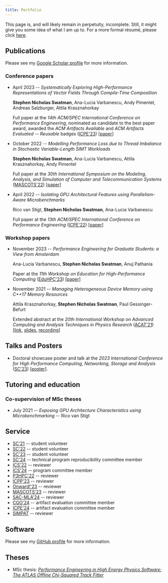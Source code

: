 ```yaml
---
title: Portfolio
---
```


This page is, and will likely remain in perpetuity, incomplete. Still, it might
give you some idea of what I am up to. For a more formal résumé, please click
[here](/files/resume.pdf).

## Publications

Please see my [Google Scholar
profile](https://scholar.google.com/citations?user=hctKnYEAAAAJ) for more
information.

<!-- ### Journal papers -->

### Conference papers

* April 2023 -- *Systematically Exploring High-Performance Representations of
  Vector Fields Through Compile-Time Composition*

  **Stephen Nicholas Swatman**, Ana-Lucia Varbanescu, Andy Pimentel, Andreas
  Salzburger, Attila Krasznahorkay

  Full paper at the *14th ACM/SPEC International Conference on Performance
  Engineering*, nominated as candidate to the best paper award, awarded the
  *ACM Artifacts Available* and *ACM Artifacts Evaluated -- Reusable* badges
  ([ICPE'23][icpe23-home]) [[paper][icpe23-link]]

* October 2022 -- *Modelling Performance Loss due to Thread Imbalance in
  Stochastic Variable-Length SIMT Workloads*

  **Stephen Nicholas Swatman**, Ana-Lucia Varbanescu, Attila Krasznahorkay,
  Andy Pimentel

  Full paper at the *30th International Symposium on the Modeling, Analysis,
  and Simulation of Computer and Telecommunication Systems*
  ([MASCOTS'22][mascots22-home]) [[paper][mascots22-link]]

* April 2022 -- *Isolating GPU Architectural Features using Parallelism-Aware
  Microbenchmarks*

  Rico van Stigt, **Stephen Nicholas Swatman**, Ana-Lucia Varbanescu

  Full paper at the *13th ACM/SPEC International Conference on Performance
  Engineering* ([ICPE'22][icpe22-home]) [[paper][icpe22-paper]]

### Workshop papers

* November 2023 -- *Performance Engineering for Graduate Students: a View from
  Amsterdam*

  Ana-Lucia Varbanescu, **Stephen Nicholas Swatman**, Anuj Pathania

  Paper at the *11th Workshop on Education for High-Performance Computing* ([EduHPC'23][eduhpc23-home]) [[paper][eduhpc23-link]]

* November 2021 -- *Managing Heterogeneous Device Memory using C++17 Memory
  Resources*

  Attila Krasznahorkay, **Stephen Nicholas Swatman**, Paul Gessinger-Befurt

  Extended abstract at the *20th International Workshop on Advanced Computing
  and Analysis Techniques in Physics Research* ([ACAT'21][acat21-home])
  [[link][acat21-link], [slides][acat21-slid], [recording][acat21-reco]]

## Talks and Posters

* Doctoral showcase poster and talk at the *2023 International Conference for
  High Performance Computing, Networking, Storage and Analysis*
  ([SC'23][sc23-home]) [[poster][sc23-poster]].

## Tutoring and education

### Co-supervision of MSc theses

* July 2021 -- *Exposing GPU Architecture Characteristics using Microbenchmarking* -- Rico van Stigt
<!-- * Projected May 2022 -- *Currently untitled* -- Anonymous -->

<!-- ### Co-supervision of BSc theses -->

## Service

* [SC'21][sc21-home] -- student volunteer
* [SC'22][sc22-home] -- student volunteer
* [SC'23][sc23-home] -- student volunteer
* [SC'24][sc24-home] -- technical program reproducibility committee member
* [ICS'22][ics22-home] -- reviewer
* [ICS'24][ics24-home] -- program committee member
* [P3HPC'22][p3hpc22-home] -- reviewer
* [ICPP'23][icpp23-home] -- reviewer
* [Onward!'23][onward23-home] -- reviewer
* [MASCOTS'23][mascots23-home] -- reviewer
* [SAC-MLA'24][sacmla24-home] -- reviewer
* [CGO'24][cgo24-home] -- artifact evaluation committee member
* [ICPE'24][icpe24-home] -- artifact evaluation committee member
* [SIMPAT][simpat] -- reviewer

## Software

Please see my [GitHub profile](https://github.com/stephenswat) for more
information.

## Theses

* MSc thesis: [*Performance Engineering in High Energy Physics Software: The ATLAS Offline Chi-Squared Track Fitter*][msc-thesis]

[msc-thesis]: <https://cds.cern.ch/record/2875725>
[acat21-home]: <https://indico.cern.ch/event/855454/>
[acat21-link]: <https://indico.cern.ch/event/855454/contributions/4605054/>
[acat21-slid]: <https://indico.cern.ch/event/855454/contributions/4605054/attachments/2354634/4018126/vecmem_ACAT_2021_slides.pdf>
[acat21-reco]: <https://videos.cern.ch/record/2295011>
[icpe22-home]: <https://icpe2022.spec.org/>
[sc21-home]: <https://sc21.supercomputing.org/>
[ics22-home]: <https://ics2022.github.io/>
[icpe22-paper]: <https://dl.acm.org/doi/10.1145/3489525.3511673>
[mascots22-home]: <https://mascots22.iitis.pl/>
[mascots22-link]: <https://doi.org/10.1109/MASCOTS56607.2022.00026>
[icpe23-home]: <https://icpe2023.spec.org/>
[icpe23-link]: <https://doi.org/10.1145/3578244.3583723>
[eduhpc23-home]: <https://tcpp.cs.gsu.edu/curriculum/?q=eduhpc23>
[eduhpc23-link]: <https://doi.org/10.1145/3624062.3624102>
[sc23-home]: <https://sc23.supercomputing.org/>
[sc23-poster]: <https://sc23.supercomputing.org/proceedings/doctoral_showcase/doc_showcase_pages/drs106.html>
[sc22-home]: <https://sc22.supercomputing.org/>
[sc24-home]: <https://sc24.supercomputing.org/>
[ics24-home]: <https://ics2024.github.io/>
[p3hpc22-home]: <https://p3hpc.org/workshop/2022/>
[icpp23-home]: <https://icpp23.sci.utah.edu/>
[onward23-home]: <https://2023.splashcon.org/track/splash-2023-Onward-papers>
[mascots23-home]: <https://mascots23.iitis.pl/>
[sacmla24-home]: <https://www.sigapp.org/sac/sac2024/>
[cgo24-home]: <https://conf.researchr.org/home/cgo-2024>
[icpe24-home]: <https://icpe2024.spec.org/>
[simpat]: <https://www.sciencedirect.com/journal/simulation-modelling-practice-and-theory>
